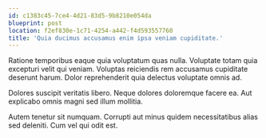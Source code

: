 ```yaml
---
id: c1383c45-7ce4-4d21-83d5-9b8210e054da
blueprint: post
location: f2ef830e-1c71-4254-a442-f4d593557760
title: 'Quia ducimus accusamus enim ipsa veniam cupiditate.'
---
```

Ratione temporibus eaque quia voluptatum quas nulla. Voluptate totam quia excepturi velit qui veniam. Voluptas reiciendis rem accusamus cupiditate deserunt harum. Dolor reprehenderit quia delectus voluptate omnis ad.

Dolores suscipit veritatis libero. Neque dolores doloremque facere ea. Aut explicabo omnis magni sed illum mollitia.

Autem tenetur sit numquam. Corrupti aut minus quidem necessitatibus alias sed deleniti. Cum vel qui odit est.